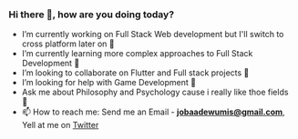 ### Hi there 👋, how are you doing today?

-  I’m currently working on Full Stack Web development but I'll switch to cross platform later on 🔭
-  I’m currently learning more complex approaches to Full Stack Development 🌱
-  I’m looking to collaborate on Flutter and Full stack projects 👯
-  I’m looking for help with Game Development 🤔
-  Ask me about Philosophy and Psychology cause i really like thoe fields 💬 
- 📫 How to reach me: Send me an Email - **jobaadewumis@gmail.com**, Yell at me on [Twitter](https://twitter.com/_jobaa)
<!-- - 😄 Pronouns: ...
- ⚡ Fun fact: ... -->

<!--
**JobaAdewumi/JobaAdewumi** is a ✨ _special_ ✨ repository because its `README.md` (this file) appears on your GitHub profile.

Here are some ideas to get you started:

- 🔭 I’m currently working on ...
- 🌱 I’m currently learning ...
- 👯 I’m looking to collaborate on ...
- 🤔 I’m looking for help with ...
- 💬 Ask me about ...
- 📫 How to reach me: ...
- 😄 Pronouns: ...
- ⚡ Fun fact: ...
-->
